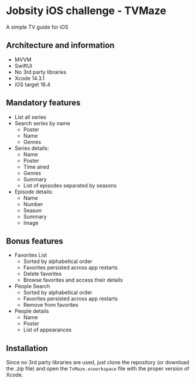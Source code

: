 # Jobsity iOS challenge - TVMaze
A simple TV guide for iOS 

## Architecture and information
- MVVM
- SwiftUI
- No 3rd party libraries
- Xcode 14.3.1
- iOS target 16.4

## Mandatory features

- List all series 
- Search series by name
  - Poster
  - Name
  - Genres
- Series details:
   - Name
   - Poster
   - Time aired
   - Genres
  - Summary
   - List of episodes separated by seasons
- Episode details:
   - Name
   - Number
   - Season
   - Summary
   - Image

## Bonus features
- Favorites List
  - Sorted by alphabetical order
  - Favorites persisted across app restarts
  - Delete favorites
  - Browse favorites and access their details
- People Search
  - Sorted by alphabetical order
  - Favorites persisted across app restarts
  - Remove from favorites
- People details
  - Name
  - Poster
  - List of appearances

## Installation
Since no 3rd party libraries are used, just clone the repository (or download the .zip file) and open the `TvMaze.xcworkspace` file with the proper version of Xcode.